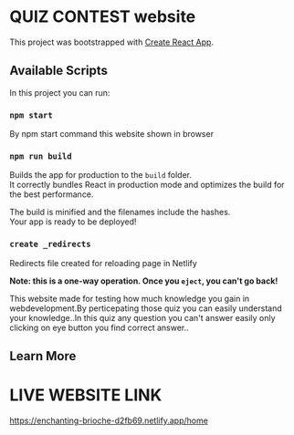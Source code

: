 # QUIZ CONTEST website

This project was bootstrapped with [Create React App](https://enchanting-brioche-d2fb69.netlify.app/home/2).

## Available Scripts

In this project  you can run:

### `npm start`

 By npm start command this website shown in browser

### `npm run build`

Builds the app for production to the `build` folder.\
It correctly bundles React in production mode and optimizes the build for the best performance.

The build is minified and the filenames include the hashes.\
Your app is ready to be deployed!

### `create _redirects`
Redirects file created for reloading page in Netlify 

**Note: this is a one-way operation. Once you `eject`, you can't go back!**

This website made for testing how much knowledge you gain in webdevelopment.By perticepating those quiz you can easily understand your knowledge..In this quiz any question you can't answer easily only clicking on eye button you find correct answer..

## Learn More

# LIVE WEBSITE LINK
https://enchanting-brioche-d2fb69.netlify.app/home

